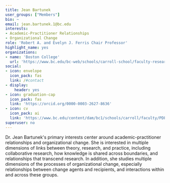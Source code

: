 ```yaml
---
title: Jean Bartunek
user_groups: ["Members"]
bio: ~
email: jean.bartunek.1@bc.edu
interests:
- Academic-Practitioner Relationships
- Organizational Change
role: 'Robert A. and Evelyn J. Ferris Chair Professor'
highlight_name: yes
organizations:
- name: 'Boston College'
  url: 'https://www.bc.edu/bc-web/schools/carroll-school/faculty-research/faculty-directory/jean-bartunek.html'
social:
- icon: envelope
  icon_pack: fas
  link: /#contact
- display:
    header: yes
- icon: graduation-cap
  icon_pack: fas
  link: 'https://orcid.org/0000-0003-2627-8636'
- icon: cv
  icon_pack: ai
  link: 'https://www.bc.edu/content/dam/bc1/schools/carroll/faculty/PDFs/Bartunek,%20Jean%20CV.pdf'
superuser: no
---
```


Dr. Jean Bartunek's primary interests center around academic-practitioner relationships and organizational change. She is interested in multiple dimensions of links between theory, research, and practice, including collaborative research, how knowledge is shared across boundaries, and relationships that transcend research. In addition, she studies multiple dimensions of the processes of organizational change, especially relationships between change agents and recipients, and interactions within and across these groups.